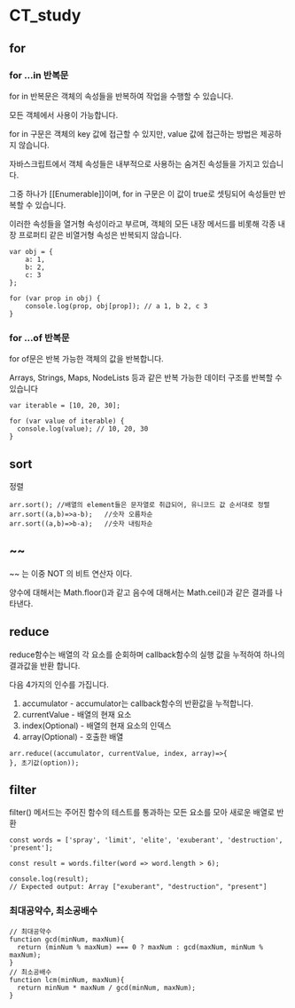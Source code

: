 # CT_study


## for
### for …in 반복문
for in 반복문은 객체의 속성들을 반복하여 작업을 수행할 수 있습니다.

모든 객체에서 사용이 가능합니다.

for in 구문은 객체의 key 값에 접근할 수 있지만, value 값에 접근하는 방법은 제공하지 않습니다.

자바스크립트에서 객체 속성들은 내부적으로 사용하는 숨겨진 속성들을 가지고 있습니다. 

그중 하나가 [[Enumerable]]이며, for in 구문은 이 값이 true로 셋팅되어 속성들만 반복할 수 있습니다.

이러한 속성들을 열거형 속성이라고 부르며, 객체의 모든 내장 메서드를 비롯해 각종 내장 프로퍼티 같은 비열거형 속성은 반복되지 않습니다.
```
var obj = {
    a: 1, 
    b: 2, 
    c: 3
};

for (var prop in obj) {
    console.log(prop, obj[prop]); // a 1, b 2, c 3
}
```
### for …of 반복문
for of문은 반복 가능한 객체의 값을 반복합니다.

Arrays, Strings, Maps, NodeLists 등과 같은 반복 가능한 데이터 구조를 반복할 수 있습니다
```
var iterable = [10, 20, 30];

for (var value of iterable) {
  console.log(value); // 10, 20, 30
}
```

## sort
정렬
```
arr.sort(); //배열의 element들은 문자열로 취급되어, 유니코드 값 순서대로 정렬
arr.sort((a,b)=>a-b);   //숫자 오름차순
arr.sort((a,b)=>b-a);   //숫자 내림차순

```

## ~~
~~ 는 이중 NOT 의 비트 연산자 이다.

양수에 대해서는 Math.floor()과 같고 음수에 대해서는 Math.ceil()과 같은 결과를 나타낸다. 

## reduce
reduce함수는 배열의 각 요소를 순회하며 callback함수의 실행 값을 누적하여 하나의 결과값을 반환 합니다.

다음 4가지의 인수를 가집니다.
1. accumulator - accumulator는 callback함수의 반환값을 누적합니다.
2. currentValue - 배열의 현재 요소
3. index(Optional) - 배열의 현재 요소의 인덱스
4. array(Optional) - 호출한 배열

```
arr.reduce((accumulator, currentValue, index, array)=>{
}, 초기값(option));
```

## filter
filter() 메서드는 주어진 함수의 테스트를 통과하는 모든 요소를 모아 새로운 배열로 반환
```
const words = ['spray', 'limit', 'elite', 'exuberant', 'destruction', 'present'];

const result = words.filter(word => word.length > 6);

console.log(result);
// Expected output: Array ["exuberant", "destruction", "present"]
```


### 최대공약수, 최소공배수
```
// 최대공약수
function gcd(minNum, maxNum){
  return (minNum % maxNum) === 0 ? maxNum : gcd(maxNum, minNum % maxNum);
}
// 최소공배수
function lcm(minNum, maxNum){
  return minNum * maxNum / gcd(minNum, maxNum);
}
```

